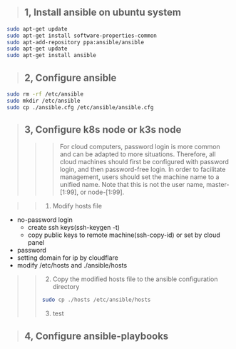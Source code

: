 >## 1, Install ansible on ubuntu system

```bash
sudo apt-get update 
sudo apt-get install software-properties-common 
sudo apt-add-repository ppa:ansible/ansible 
sudo apt-get update 
sudo apt-get install ansible
```

>## 2, Configure ansible
```bash
sudo rm -rf /etc/ansible
sudo mkdir /etc/ansible
sudo cp ./ansible.cfg /etc/ansible/ansible.cfg
```

>## 3, Configure k8s node or k3s node
>>> For cloud computers, password login is more common and can be adapted to more situations. Therefore, all cloud machines should first be configured with password login, and then password-free login.
>>> In order to facilitate management, users should set the machine name to a unified name. Note that this is not the user name, master-[1:99], or node-[1:99].

>>1. Modify hosts file
  - no-password login
     * create ssh keys(ssh-keygen -t)
     * copy public keys to remote machine(ssh-copy-id) or set by cloud panel
  - password
  - setting domain for ip by cloudflare
  - modify /etc/hosts and ./ansible/hosts
>>2. Copy the modified hosts file to the ansible configuration directory
>>```bash
>>sudo cp ./hosts /etc/ansible/hosts
>>```
>>3. test

>## 4, Configure ansible-playbooks
